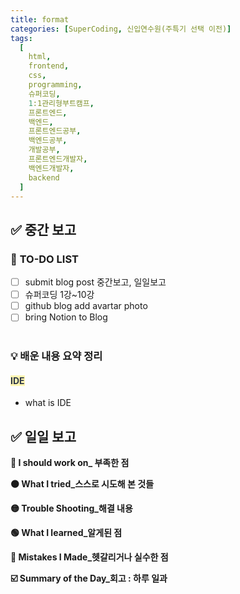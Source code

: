 ```yaml
---
title: format
categories: [SuperCoding, 신입연수원(주특기 선택 이전)]
tags:
  [
    html,
    frontend,
    css,
    programming,
    슈퍼코딩,
    1:1관리형부트캠프,
    프론트엔드,
    백엔드,
    프론트엔드공부,
    백엔드공부,
    개발공부,
    프론트엔드개발자,
    백엔드개발자,
    backend
  ]
---
```


## ✅ 중간 보고

### 📌 **TO-DO LIST**

- [ ] submit blog post 중간보고, 일일보고
- [ ] 슈퍼코딩 1강~10강
- [ ] github blog add avartar photo
- [ ] bring Notion to Blog
      <br>
      <br>

### 💡 **배운 내용 요약 정리**

#### <span style= "color: #2D3748; background-color:#fff5b1;">IDE</span>

- what is IDE

## ✅ 일일 보고

**🔴 I should work on\_ 부족한 점**

**🟠 What I tried\_스스로 시도해 본 것들**

**🟡 Trouble Shooting\_해결 내용**

**🟢 What I learned\_알게된 점**

**🔵 Mistakes I Made\_헷갈리거나 실수한 점**

**☑️ Summary of the Day\_회고 : 하루 일과**
